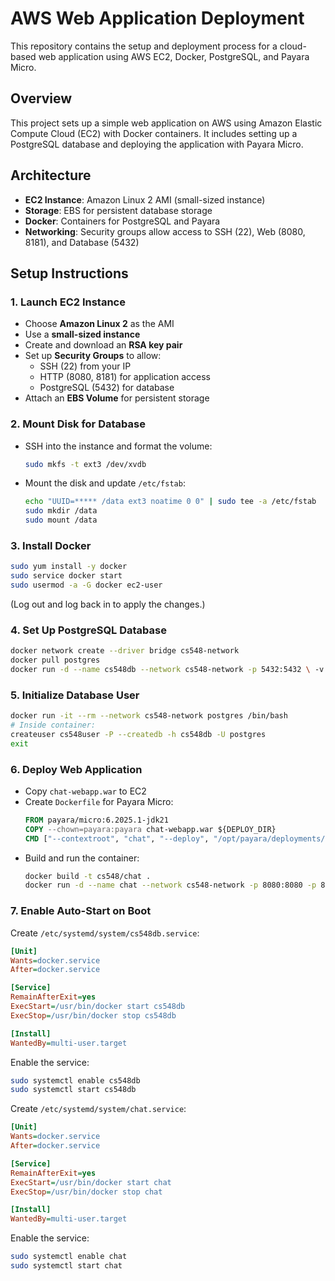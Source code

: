 # AWS Web Application Deployment

This repository contains the setup and deployment process for a cloud-based web application using AWS EC2, Docker, PostgreSQL, and Payara Micro.

## Overview
This project sets up a simple web application on AWS using Amazon Elastic Compute Cloud (EC2) with Docker containers. It includes setting up a PostgreSQL database and deploying the application with Payara Micro.

## Architecture
- **EC2 Instance**: Amazon Linux 2 AMI (small-sized instance)
- **Storage**: EBS for persistent database storage
- **Docker**: Containers for PostgreSQL and Payara
- **Networking**: Security groups allow access to SSH (22), Web (8080, 8181), and Database (5432)

## Setup Instructions
### 1. Launch EC2 Instance
- Choose **Amazon Linux 2** as the AMI
- Use a **small-sized instance**
- Create and download an **RSA key pair**
- Set up **Security Groups** to allow:
  - SSH (22) from your IP
  - HTTP (8080, 8181) for application access
  - PostgreSQL (5432) for database
- Attach an **EBS Volume** for persistent storage

### 2. Mount Disk for Database
- SSH into the instance and format the volume:
  ```sh
  sudo mkfs -t ext3 /dev/xvdb
  ```
- Mount the disk and update `/etc/fstab`:
  ```sh
  echo "UUID=***** /data ext3 noatime 0 0" | sudo tee -a /etc/fstab
  sudo mkdir /data
  sudo mount /data
  ```

### 3. Install Docker
```sh
sudo yum install -y docker
sudo service docker start
sudo usermod -a -G docker ec2-user
```
(Log out and log back in to apply the changes.)

### 4. Set Up PostgreSQL Database
```sh
docker network create --driver bridge cs548-network
docker pull postgres
docker run -d --name cs548db --network cs548-network -p 5432:5432 \ -v /data:/var/lib/postgresql/data -e POSTGRES_PASSWORD=XXXXXX \ -e PGDATA=/var/lib/postgresql/data/pgdata postgres
```

### 5. Initialize Database User
```sh
docker run -it --rm --network cs548-network postgres /bin/bash
# Inside container:
createuser cs548user -P --createdb -h cs548db -U postgres
exit
```

### 6. Deploy Web Application
- Copy `chat-webapp.war` to EC2
- Create `Dockerfile` for Payara Micro:
  ```Dockerfile
  FROM payara/micro:6.2025.1-jdk21
  COPY --chown=payara:payara chat-webapp.war ${DEPLOY_DIR}
  CMD ["--contextroot", "chat", "--deploy", "/opt/payara/deployments/chat-webapp.war"]
  ```
- Build and run the container:
  ```sh
  docker build -t cs548/chat .
  docker run -d --name chat --network cs548-network -p 8080:8080 -p 8181:8181 \ -e DATABASE_USERNAME=cs548user -e DATABASE_PASSWORD=YYYYYY -e DATABASE=cs548 \ -e DATABASE_HOST=cs548db cs548/chat
  ```

### 7. Enable Auto-Start on Boot
Create `/etc/systemd/system/cs548db.service`:
```ini
[Unit]
Wants=docker.service
After=docker.service

[Service]
RemainAfterExit=yes
ExecStart=/usr/bin/docker start cs548db
ExecStop=/usr/bin/docker stop cs548db

[Install]
WantedBy=multi-user.target
```
Enable the service:
```sh
sudo systemctl enable cs548db
sudo systemctl start cs548db
```

Create `/etc/systemd/system/chat.service`:
```ini
[Unit]
Wants=docker.service
After=docker.service

[Service]
RemainAfterExit=yes
ExecStart=/usr/bin/docker start chat
ExecStop=/usr/bin/docker stop chat

[Install]
WantedBy=multi-user.target
```
Enable the service:
```sh
sudo systemctl enable chat
sudo systemctl start chat
```




